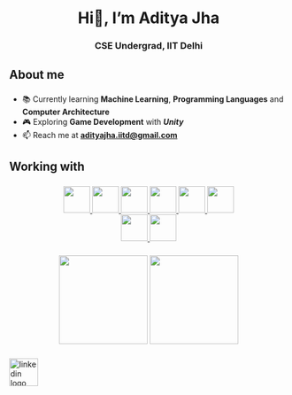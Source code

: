 <h1 align="center">Hi👋, I’m Aditya Jha</h1>
<h3 align="center">CSE Undergrad, IIT Delhi</h3>

<h2 align="left">About me</h2>

###

- 📚 Currently learning **Machine Learning**, **Programming Languages** and **Computer Architecture**
- 🎮 Exploring **Game Development** with ***Unity***
- 📫 Reach me at **adityajha.iitd@gmail.com**

###

<h2 align="left">Working with</h2>

###

<div align="center">
  <a href="https://www.learn-c.org/" target="_blank">
    <img src="https://cdn.jsdelivr.net/gh/devicons/devicon/icons/c/c-original.svg" height="48"  />
  </a>
  <a href="https://cplusplus.com/" target="_blank">
    <img src="https://cdn.jsdelivr.net/gh/devicons/devicon/icons/cplusplus/cplusplus-original.svg" height="48"  />
  </a>
  <a href="https://www.python.org/" target="_blank">
    <img src="https://cdn.jsdelivr.net/gh/devicons/devicon/icons/python/python-original.svg" height="48"  />
  </a>
  <a href="https://ocaml.org/" target="_blank">
    <img src="https://cdn.jsdelivr.net/gh/devicons/devicon/icons/ocaml/ocaml-original.svg" height="48"  />
  </a>
  <a href="https://html.com/" target="_blank">
    <img src="https://cdn.jsdelivr.net/gh/devicons/devicon/icons/html5/html5-original.svg" height="48"  />
  </a>
  <a href="https://css3.com/" target="_blank">
    <img src="https://cdn.jsdelivr.net/gh/devicons/devicon/icons/css3/css3-original.svg" height="48"  />
  </a>
<br>
  <a href="https://www.linux.org/forums/linux-beginner-tutorials.123/" target="_blank">
    <img src="https://cdn.jsdelivr.net/gh/devicons/devicon/icons/linux/linux-original.svg" height="48"  />
  </a>
  <a href="https://www.openvim.com/" target="_blank">
    <img src="https://cdn.jsdelivr.net/gh/devicons/devicon/icons/vim/vim-original.svg" height="48"  />
  </a>
</div>

###

<div align="center">
  <img src="https://github-readme-stats.vercel.app/api?username=adityjha0&hide_title=false&hide_rank=false&show_icons=true&include_all_commits=true&count_private=true&disable_animations=false&theme=dracula&locale=en&hide_border=false&order=1" height="160"  />
  <img src="https://github-readme-stats.vercel.app/api/top-langs?username=adityjha0&locale=en&hide_title=false&layout=compact&card_width=320&langs_&theme=dracula&hide_border=false&order=2" height="160"  />
</div>

###

<div align="left">
  <a href="https://www.linkedin.com/in/adityajha-iitd/" target="_blank">
    <img src="https://raw.githubusercontent.com/maurodesouza/profile-readme-generator/master/src/assets/icons/social/linkedin/default.svg" width="52" height="50" alt="linkedin logo"  />
  </a>
</div>

###
